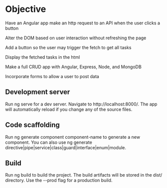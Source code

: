# Objective
Have an Angular app make an http request to an API when the user clicks a button

Alter the DOM based on user interaction without refreshing the page

Add a button so the user may trigger the fetch to get all tasks

Display the fetched tasks in the html

Make a full CRUD app with Angular, Express, Node, and MongoDB

Incorporate forms to allow a user to post data

## Development server
Run ng serve for a dev server. Navigate to http://localhost:8000/. The app will automatically reload if you change any of the source files.

## Code scaffolding
Run ng generate component component-name to generate a new component. You can also use ng generate directive|pipe|service|class|guard|interface|enum|module.

## Build
Run ng build to build the project. The build artifacts will be stored in the dist/ directory. Use the --prod flag for a production build.

